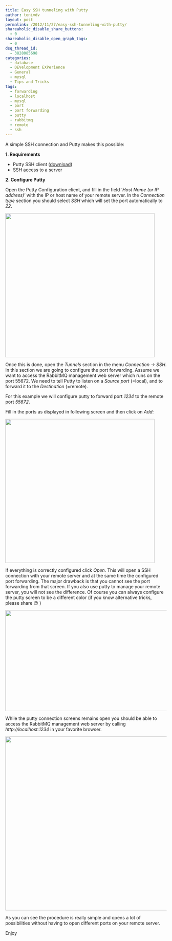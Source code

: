 ```yaml
---
title: Easy SSH tunneling with Putty
author: tonivdv
layout: post
permalink: /2012/11/27/easy-ssh-tunneling-with-putty/
shareaholic_disable_share_buttons:
  - 0
shareaholic_disable_open_graph_tags:
  - 0
dsq_thread_id:
  - 3828085698
categories:
  - database
  - DEVelopment EXPerience
  - General
  - mysql
  - Tips and Tricks
tags:
  - forwarding
  - localhost
  - mysql
  - port
  - port forwarding
  - putty
  - rabbitmq
  - remote
  - ssh
---
```

A simple SSH connection and Putty makes this possible:

**1. Requirements**

  * Putty SSH client (<a title="download" href="http://www.chiark.greenend.org.uk/~sgtatham/putty/download.html" target="_blank">download</a>)
  * SSH access to a server

**2. Configure Putty**

Open the Putty Configuration client, and fill in the field &#8216;*Host Name (or IP address)*&#8216; with the IP or host name of your remote server. In the *Connection type* section you should select *SSH* which will set the port automatically to *22*.

[<img class="aligncenter size-full wp-image-1069" title="Putty IP configuration screen" src="http://www.devexp.eu/wp-content/uploads/2012/11/putty-ip-screen.png" alt="" width="466" height="448" />][1]

Once this is done, open the *Tunnels* section in the menu *Connection -> SSH*. In this section we are going to configure the port forwarding. Assume we want to access the RabbitMQ management web server which runs on the port 55672. We need to tell Putty to listen on a *Source port* (=local), and to forward it to the *Destination* (=remote). 

For this example we will configure putty to forward port *1234* to the remote port *55672*. 

Fill in the ports as displayed in following screen and then click on *Add*:

[<img src="http://www.devexp.eu/wp-content/uploads/2012/11/putty-ssh-tunnel-screen.png" alt="" title="Putty SSH tunnel screen" width="466" height="448" class="aligncenter size-full wp-image-1077" />][2]

If everything is correctly configured click *Open*. This will open a SSH connection with your remote server and at the same time the configured port forwarding. The major drawback is that you cannot see the port forwarding from that screen. If you also use putty to manage your remote server, you will not see the difference. Of course you can always configure the putty screen to be a different color (if you know alternative tricks, please share 😉 )

[<img src="http://www.devexp.eu/wp-content/uploads/2012/11/putty-open-connection-screen.png" alt="" title="Putty open connections screen" width="847" height="314" class="aligncenter size-full wp-image-1084" />][3]

While the putty connection screens remains open you should be able to access the RabbitMQ management web server by calling *http://localhost:1234* in your favorite browser.

[<img src="http://www.devexp.eu/wp-content/uploads/2012/11/putty-port-rabbitmq.png" alt="" title="Putty port to RabbitMQ" width="825" height="541" class="aligncenter size-full wp-image-1088" />][4]

As you can see the procedure is really simple and opens a lot of possibilities without having to open different ports on your remote server. 

Enjoy

 [1]: http://www.devexp.eu/wp-content/uploads/2012/11/putty-ip-screen.png
 [2]: http://www.devexp.eu/wp-content/uploads/2012/11/putty-ssh-tunnel-screen.png
 [3]: http://www.devexp.eu/wp-content/uploads/2012/11/putty-open-connection-screen.png
 [4]: http://www.devexp.eu/wp-content/uploads/2012/11/putty-port-rabbitmq.png
